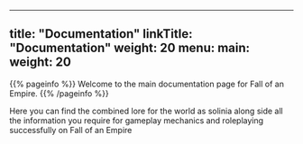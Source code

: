 
---
title: "Documentation"
linkTitle: "Documentation"
weight: 20
menu:
  main:
    weight: 20
---

{{% pageinfo %}}
Welcome to the main documentation page for Fall of an Empire.
{{% /pageinfo %}}

Here you can find the combined lore for the world as solinia along side all the information you require for gameplay mechanics and roleplaying successfully on Fall of an Empire


